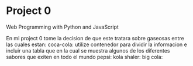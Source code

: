 # Project 0

Web Programming with Python and JavaScript

En mi project 0 tome la decision de que este tratara sobre gaseosas entre las cuales estan:
coca-cola: utilize contenedor para dividir la informacion e incluir una tabla que en la cual se muestra algunos de los diferentes sabores que exiten en todo el mundo 
pepsi:
kola shaler:
big cola:
